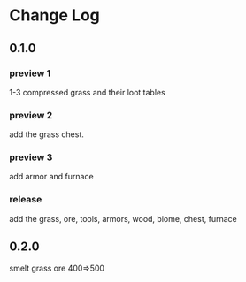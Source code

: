 # Change Log

## 0.1.0

### preview 1

1-3 compressed grass and their loot tables

### preview 2

add the grass chest.

### preview 3

add armor and furnace

### release

add the grass, ore, tools, armors, wood, biome, chest, furnace

## 0.2.0

smelt grass ore 400=>500